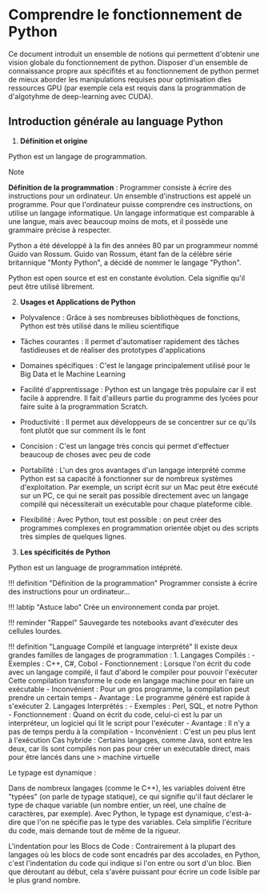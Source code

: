 # Comprendre le fonctionnement de Python

Ce document introduit un ensemble de notions qui permettent d'obtenir une vision globale du fonctionnement de python.
Disposer d'un ensemble de connaissance propre aux spécifités et au fonctionnement de python permet de mieux aborder les manipulations requises pour 
optimisation dles ressources GPU (par exemple cela est requis dans la programmation de d'algotyhme de deep-learning avec CUDA).

## Introduction générale au language Python

1. **Définition et origine**

Python est un langage de programmation.

> [!NOTE]
> **Définition de la programmation** : Programmer consiste à écrire des instructions pour un ordinateur.
> Un ensemble d'instructions est appelé un programme. Pour que l'ordinateur puisse comprendre ces instructions, on utilise un langage informatique. Un langage 
> informatique est comparable à une langue, mais avec beaucoup moins de mots, et il possède une grammaire précise à respecter.

Python a été développé à la fin des années 80 par un programmeur nommé Guido van Rossum. Guido van Rossum, étant fan de la célèbre série britannique "Monty Python", a décidé de nommer le langage "Python".

Python est open source et est en constante évolution. Cela signifie qu'il peut être utilisé librement.

2. **Usages et Applications de Python**
- Polyvalence : Grâce à ses nombreuses bibliothèques de fonctions, Python est très utilisé dans le milieu scientifique
- Tâches courantes : Il permet d'automatiser rapidement des tâches fastidieuses et de réaliser des prototypes d'applications
- Domaines spécifiques : C'est le langage principalement utilisé pour le Big Data et le Machine Learning


- Facilité d'apprentissage : Python est un langage très populaire car il est facile à apprendre. Il fait d'ailleurs partie du programme des lycées pour faire suite à la programmation Scratch.
- Productivité : Il permet aux développeurs de se concentrer sur ce qu'ils font plutôt que sur comment ils le font
- Concision : C'est un langage très concis qui permet d'effectuer beaucoup de choses avec peu de code
- Portabilité : L'un des gros avantages d'un langage interprété comme Python est sa capacité à fonctionner sur de nombreux systèmes d'exploitation.
Par exemple, un script écrit sur un Mac peut être exécuté sur un PC, ce qui ne serait pas possible directement avec un langage compilé qui nécessiterait un exécutable pour chaque plateforme cible.
- Flexibilité : Avec Python, tout est possible : on peut créer des programmes complexes en programmation orientée objet ou des scripts très simples de quelques lignes.

3. **Les spécificités de Python**

Python est un language de programmation intéprété.

!!! definition "Définition de la programmation"
    Programmer consiste à écrire des instructions pour un ordinateur…

!!! labtip "Astuce labo"
    Crée un environnement conda par projet.

!!! reminder "Rappel"
    Sauvegarde tes notebooks avant d’exécuter des cellules lourdes.

!!! definition "Language Compilé et language interprété"
    Il existe deux grandes familles de langages de programmation :
    1. Langages Compilés :
        - Exemples : C++, C#, Cobol
        - Fonctionnement : Lorsque l'on écrit du code avec un langage compilé, il faut d'abord le compiler pour pouvoir l'exécuter
        Cette compilation transforme le code en langage machine pour en faire un exécutable
        - Inconvénient : Pour un gros programme, la compilation peut prendre un certain temps
        - Avantage : Le programme généré est rapide à s'exécuter
    2. Langages Interprétés :
        - Exemples : Perl, SQL, et notre Python
        - Fonctionnement : Quand on écrit du code, celui-ci est lu par un interpréteur, un logiciel qui lit le script pour l'exécuter
        - Avantage : Il n'y a pas de temps perdu à la compilation
        - Inconvénient : C'est un peu plus lent à l'exécution
    Cas hybride : Certains langages, comme Java, sont entre les deux, car ils sont compilés non pas pour créer un exécutable direct, mais pour être lancés dans une > machine virtuelle


Le typage est dynamique :

Dans de nombreux langages (comme le C++), les variables doivent être "typées" (on parle de typage statique), ce qui signifie qu'il faut déclarer le type de chaque variable (un nombre entier, un réel, une chaîne de caractères, par exemple).
Avec Python, le typage est dynamique, c'est-à-dire que l'on ne spécifie pas le type des variables. 
Cela simplifie l'écriture du code, mais demande tout de même de la rigueur.

L'indentation pour les Blocs de Code :
Contrairement à la plupart des langages où les blocs de code sont encadrés par des accolades, en Python, c'est l'indentation du code qui indique si l'on entre ou sort d'un bloc. 
Bien que déroutant au début, cela s'avère puissant pour écrire un code lisible par le plus grand nombre.
